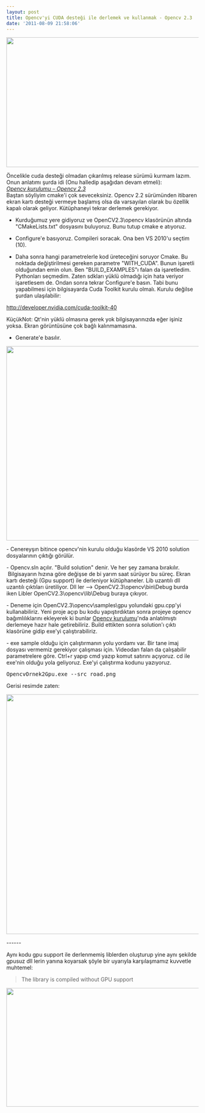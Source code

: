 ```yaml
---
layout: post
title: Opencv'yi CUDA desteği ile derlemek ve kullanmak - Opencv 2.3
date: '2011-08-09 21:58:06'
---
```


<p style="text-align: center;"><a href="http://devdala.files.wordpress.com/2011/08/bscap0381.jpg"><img class="aligncenter" src="http://devdala.files.wordpress.com/2011/08/bscap0381.jpg" alt="" width="605" height="340" /></a></p>
Öncelikle cuda desteği olmadan çıkarılmış release sürümü kurmam lazım. Onun anlatımı şurda idi (Onu halledip aşağıdan devam etmeli):

<address><a title="Opencv kurulumu – Opencv 2.3" href="http://www.hakanu.net/?p=1817" rel="bookmark inlinks permalink">Opencv kurulumu – Opencv 2.3</a></address>Baştan söyliyim cmake'i çok seveceksiniz. Opencv 2.2 sürümünden itibaren ekran kartı desteği vermeye başlamış olsa da varsayılan olarak bu özellik kapalı olarak geliyor. Kütüphaneyi tekrar derlemek gerekiyor.

- Kurduğumuz yere gidiyoruz ve OpenCV2.3\opencv klasörünün altında "CMakeLists.txt" dosyasını buluyoruz. Bunu tutup cmake e atıyoruz.

- Configure'e basıyoruz. Compileri soracak. Ona ben VS 2010'u seçtim (10).

- Daha sonra hangi parametrelerle kod üreteceğini soruyor Cmake. Bu noktada değiştirilmesi gereken parametre "WITH_CUDA". Bunun işaretli olduğundan emin olun. Ben "BUILD_EXAMPLES"ı falan da işaretledim. Pythonları seçmedim. Zaten sdkları yüklü olmadığı için hata veriyor işaretlesem de. Ondan sonra tekrar Configure'e basın. Tabi bunu yapabilmesi için bilgisayarda Cuda Toolkit kurulu olmalı. Kurulu değilse şurdan ulaşılabilir:

<a href="http://developer.nvidia.com/cuda-toolkit-40">http://developer.nvidia.com/cuda-toolkit-40</a>

KüçükNot: Qt'nin yüklü olmasına gerek yok bilgisayarınızda eğer işiniz yoksa. Ekran görüntüsüne çok bağlı kalınmamasına.

- Generate'e basılır.
<p style="text-align: center;"><a href="http://devdala.files.wordpress.com/2011/08/opencv-71.png"><img class="aligncenter" src="http://devdala.files.wordpress.com/2011/08/opencv-71.png" alt="" width="627" height="509" /></a></p>
<p style="text-align: left;">- Cenereyşın bitince opencv'nin kurulu olduğu klasörde VS 2010 solution dosyalarının çıktığı görülür.</p>
<p style="text-align: left;">- Opencv.sln açılır. "Build solution" denir. Ve her şey zamana bırakılır.  Bilgisayarın hızına göre değişse de bi yarım saat sürüyor bu süreç. Ekran kartı desteği (Gpu support) ile derleniyor kütüphaneler. Lib uzantılı dll uzantılı çıktıları üretiliyor. Dll ler --&gt; OpenCV2.3\opencv\bin\Debug burda iken Libler OpenCV2.3\opencv\lib\Debug buraya çıkıyor.</p>
<p style="text-align: left;">- Deneme için OpenCV2.3\opencv\samples\gpu yolundaki gpu.cpp'yi kullanabiliriz. Yeni proje açıp bu kodu yapıştırdıktan sonra projeye opencv bağımlılıklarını ekleyerek ki bunlar <a title="Opencv kurulumu – Opencv 2.3" href="http://www.hakanu.net/?p=1817" rel="bookmark inlinks permalink">Opencv kurulumu</a>'nda anlatılmıştı derlemeye hazır hale getirebiliriz. Build ettikten sonra solution'ı çıktı klasörüne gidip exe'yi çalıştırabiliriz.</p>
<p style="text-align: left;">- exe sample olduğu için çalıştırmanın yolu yordamı var. Bir tane imaj dosyası vermemiz gerekiyor çalışması için. Videodan falan da çalışabilir parametrelere göre. Ctrl+r yapıp cmd yazıp komut satırını açıyoruz. cd ile exe'nin olduğu yola geliyoruz. Exe'yi çalıştırma kodunu yazıyoruz.</p>

<pre style="text-align: left;">OpencvOrnek2Gpu.exe --src road.png</pre>
<p style="text-align: left;">Gerisi resimde zaten:</p>
<p style="text-align: center;"><a href="http://devdala.files.wordpress.com/2011/08/opencv-gpu.png"><img class="aligncenter" src="http://devdala.files.wordpress.com/2011/08/opencv-gpu.png" alt="" width="537" height="628" /></a></p>
<p style="text-align: left;">------</p>
<p style="text-align: left;">Aynı kodu gpu support ile derlenmemiş liblerden oluşturup yine aynı şekilde gpusuz dll lerin yanına koyarsak şöyle bir uyarıyla karşılaşmamız kuvvetle muhtemel:</p>

<blockquote>
<p lang="en-US">The library is compiled without GPU support</p>
</blockquote>
<p style="text-align: center;"><a href="http://devdala.files.wordpress.com/2011/08/opencv-gpu2.png"><img class="aligncenter" src="http://devdala.files.wordpress.com/2011/08/opencv-gpu2.png" alt="" width="532" height="311" /></a></p>